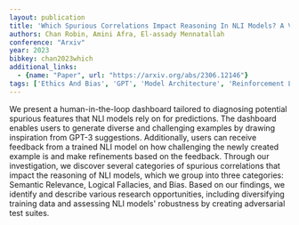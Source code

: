 ```yaml
---
layout: publication
title: 'Which Spurious Correlations Impact Reasoning In NLI Models? A Visual Interactive Diagnosis Through Data-constrained Counterfactuals'
authors: Chan Robin, Amini Afra, El-assady Mennatallah
conference: "Arxiv"
year: 2023
bibkey: chan2023which
additional_links:
  - {name: "Paper", url: "https://arxiv.org/abs/2306.12146"}
tags: ['Ethics And Bias', 'GPT', 'Model Architecture', 'Reinforcement Learning', 'Security', 'Training Techniques']
---
```

We present a human-in-the-loop dashboard tailored to diagnosing potential spurious features that NLI models rely on for predictions. The dashboard enables users to generate diverse and challenging examples by drawing inspiration from GPT-3 suggestions. Additionally, users can receive feedback from a trained NLI model on how challenging the newly created example is and make refinements based on the feedback. Through our investigation, we discover several categories of spurious correlations that impact the reasoning of NLI models, which we group into three categories: Semantic Relevance, Logical Fallacies, and Bias. Based on our findings, we identify and describe various research opportunities, including diversifying training data and assessing NLI models' robustness by creating adversarial test suites.
